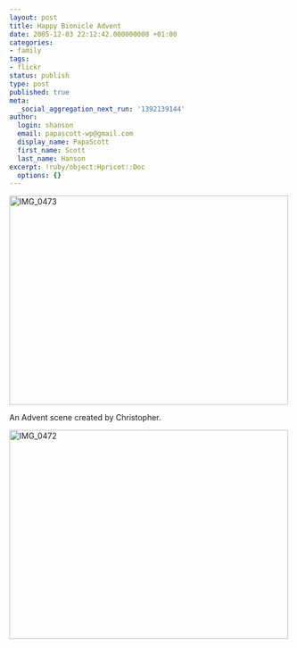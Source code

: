 ```yaml
---
layout: post
title: Happy Bionicle Advent
date: 2005-12-03 22:12:42.000000000 +01:00
categories:
- family
tags:
- flickr
status: publish
type: post
published: true
meta:
  _social_aggregation_next_run: '1392139144'
author:
  login: shanson
  email: papascott-wp@gmail.com
  display_name: PapaScott
  first_name: Scott
  last_name: Hanson
excerpt: !ruby/object:Hpricot::Doc
  options: {}
---
```

<p><a href="http://www.flickr.com/photos/papascott/69774443/" title="Photo Sharing"><img src="https://static.flickr.com/18/69774443_56087807df.jpg" width="500" height="375" alt="IMG_0473" /></a></p>
<p>An Advent scene created by Christopher.</p>
<p><a href="http://www.flickr.com/photos/papascott/69774834/" title="Photo Sharing"><img src="https://static.flickr.com/9/69774834_6cd10b493f.jpg" width="500" height="375" alt="IMG_0472" /></a></p>
